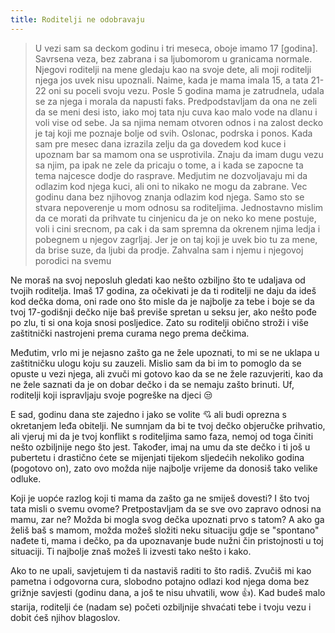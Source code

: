 ```yaml
---
title: Roditelji ne odobravaju
---
```


> U vezi sam sa deckom godinu i tri meseca, oboje imamo 17 [godina]. Savrsena veza, bez zabrana i sa ljubomorom u granicama normale. Njegovi roditelji na mene gledaju kao na svoje dete, ali moji roditelji njega jos uvek nisu upoznali. Naime, kada je mama imala 15, a tata 21-22 oni su poceli svoju vezu. Posle 5 godina mama je zatrudnela, udala se za njega i morala da napusti faks. Predpodstavljam da ona ne zeli da se meni desi isto, iako moj tata nju cuva kao malo vode na dlanu i voli vise od sebe. Ja sa njima nemam otvoren odnos i na zalost decko je taj koji me poznaje bolje od svih. Oslonac, podrska i ponos. Kada sam pre mesec dana izrazila zelju da ga dovedem kod kuce i upoznam bar sa mamom ona se usprotivila. Znaju da imam dugu vezu sa njim, pa ipak ne zele da pricaju o tome, a i kada se zapocne ta tema najcesce dodje do rasprave. Medjutim ne dozvoljavaju mi da odlazim kod njega kuci, ali oni to nikako ne mogu da zabrane. Vec godinu dana bez njihovog znanja odlazim kod njega. Samo sto se stvara nepoverenje u mom odnosu sa roditeljima. Jednostavno mislim da ce morati da prihvate tu cinjenicu da je on neko ko mene postuje, voli i cini srecnom, pa cak i da sam spremna da okrenem njima ledja i pobegnem u njegov zagrljaj. Jer je on taj koji je uvek bio tu za mene, da brise suze, da ljubi da prodje. Zahvalna sam i njemu i njegovoj porodici na svemu

Ne moraš na svoj neposluh gledati kao nešto ozbiljno što te udaljava od tvojih roditelja. Imaš 17 godina, za očekivati je da ti roditelji ne daju da ideš kod dečka doma, oni rade ono što misle da je najbolje za tebe i boje se da tvoj 17-godišnji dečko nije baš previše spretan u seksu jer, ako nešto pođe po zlu, ti si ona koja snosi posljedice. Zato su roditelji obično stroži i više zaštitnički nastrojeni prema curama nego prema dečkima.

Međutim, vrlo mi je nejasno zašto ga ne žele upoznati, to mi se ne uklapa u zaštitničku ulogu koju su zauzeli. Mislio sam da bi im to pomoglo da se opuste u vezi njega, ali zvuči mi gotovo kao da se ne žele razuvjeriti, kao da ne žele saznati da je on dobar dečko i da se nemaju zašto brinuti. Uf, roditelji koji ispravljaju svoje pogreške na djeci :unamused:

E sad, godinu dana ste zajedno i jako se volite :cupid: ali budi oprezna s okretanjem leđa obitelji. Ne sumnjam da bi te tvoj dečko objeručke prihvatio, ali vjeruj mi da je tvoj konflikt s roditeljima samo faza, nemoj od toga činiti nešto ozbiljnije nego što jest. Također, imaj na umu da ste dečko i ti još u pubertetu i drastično ćete se mijenjati tijekom sljedećih nekoliko godina (pogotovo on), zato ovo možda nije najbolje vrijeme da donosiš tako velike odluke.

Koji je uopće razlog koji ti mama da zašto ga ne smiješ dovesti? I što tvoj tata misli o svemu ovome? Pretpostavljam da se sve ovo zapravo odnosi na mamu, zar ne? Možda bi mogla svog dečka upoznati prvo s tatom? A ako ga želiš baš s mamom, možda možeš složiti neku situaciju gdje se "spontano" nađete ti, mama i dečko, pa da upoznavanje bude nužni čin pristojnosti u toj situaciji. Ti najbolje znaš možeš li izvesti tako nešto i kako.

Ako to ne upali, savjetujem ti da nastaviš raditi to što radiš. Zvučiš mi kao pametna i odgovorna cura, slobodno potajno odlazi kod njega doma bez grižnje savjesti (godinu dana, a još te nisu uhvatili, wow :+1:). Kad budeš malo starija, roditelji će (nadam se) početi ozbiljnije shvaćati tebe i tvoju vezu i dobit ćeš njihov blagoslov.
